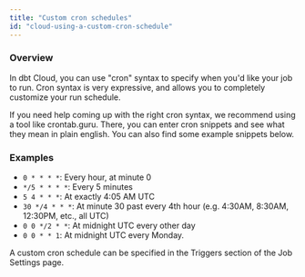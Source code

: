 ```yaml
---
title: "Custom cron schedules"
id: "cloud-using-a-custom-cron-schedule"
---
```


### Overview
In dbt Cloud, you can use "cron" syntax to specify when you'd like your job to run. Cron syntax is very expressive, and allows you to completely customize your run schedule.

If you need help coming up with the right cron syntax, we recommend using a tool like crontab.guru. There, you can enter cron snippets and see what they mean in plain english. You can also find some example snippets below.

### Examples

- `0 * * * *`: Every hour, at minute 0
- `*/5 * * * *`: Every 5 minutes
- `5 4 * * *`: At exactly 4:05 AM UTC
- `30 */4 * * *`: At minute 30 past every 4th hour (e.g. 4:30AM, 8:30AM, 12:30PM, etc., all UTC)
- `0 0 */2 * *`: At midnight UTC every other day
- `0 0 * * 1`: At midnight UTC every Monday.

A custom cron schedule can be specified in the Triggers section of the Job Settings page.

<Lightbox src="/img/docs/dbt-cloud/using-dbt-cloud/d43d5e6-job-schedule.gif" title="Select 'custom cron schedule' to supply a cron schedule for your dbt job."/>
